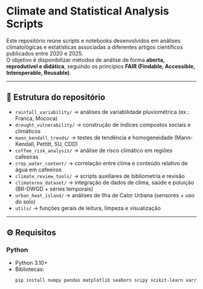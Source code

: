 # Climate and Statistical Analysis Scripts

Este repositório reúne scripts e notebooks desenvolvidos em análises climatológicas e estatísticas
associadas a diferentes artigos científicos publicados entre 2020 e 2025.  
O objetivo é disponibilizar métodos de análise de forma **aberta, reprodutível e didática**, 
seguindo os princípios **FAIR (Findable, Accessible, Interoperable, Reusable)**.

---

## 📂 Estrutura do repositório
- `rainfall_variability/` → análises de variabilidade pluviométrica (ex.: Franca, Mococa)
- `drought_vulnerability/` → construção de índices compostos sociais e climáticos
- `mann_kendall_trends/` → testes de tendência e homogeneidade (Mann-Kendall, Pettitt, SU, CDD)
- `coffee_risk_analysis/` → análise de risco climático em regiões cafeeiras
- `crop_water_content/` → correlação entre clima e conteúdo relativo de água em cafeeiros
- `climate_review_tools/` → scripts auxiliares de bibliometria e revisão
- `climaterna_dataset/` → integração de dados de clima, saúde e poluição (BR-DWGD + séries temporais)
- `urban_heat_island/` → análises de Ilha de Calor Urbana (sensores + uso do solo)
- `utils/` → funções gerais de leitura, limpeza e visualização

---

## ⚙️ Requisitos

### Python
- Python 3.10+  
- Bibliotecas:  
  ```bash
  pip install numpy pandas matplotlib seaborn scipy scikit-learn xarray netCDF4 geopandas rasterio
